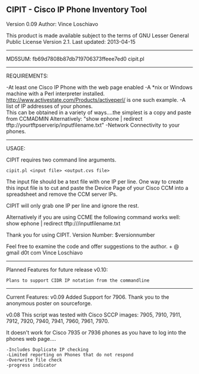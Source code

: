 CIPIT - Cisco IP Phone Inventory Tool
--------------------------------------------
Version 0.09
Author:  Vince Loschiavo

This product is made available subject to the terms of GNU Lesser General Public License Version 2.1.
Last updated: 2013-04-15


--------------------------------------------
MD5SUM:
fb69d7808b87db719706373ffeee7ed0  cipit.pl

--------------------------------------------
REQUIREMENTS:

-At least one Cisco IP Phone with the web page enabled
-A *nix or Windows machine with a Perl interpreter installed.  http://www.activestate.com/Products/activeperl/ is one such example.
-A list of IP addresses of your phones.  
	This can be obtained in a variety of ways....the simplest is a copy and paste from CCMADMIN
	Alternatively: "show ephone | redirect tftp://yourtftpserverip/inputfilename.txt"
-Network Connectivity to your phones.  


--------------------------------------------
USAGE:

CIPIT requires two command line arguments.
	
	
	cipit.pl <input file> <output.cvs file>
	
	
The input file should be a text file with one IP per line.
One way to create this input file is to cut and paste the Device Page
of your Cisco CCM into a spreadsheet and remove the CCM server IPs.


CIPIT will only grab one IP per line and ignore the rest.


Alternatively if you are using CCME the following command works well:
show ephone | redirect tftp://<yourTftpServerIP>/inputfilename.txt


Thank you for using CIPIT.  Version Number: $versionnumber

Feel free to examine the code and offer suggestions to the author.
<first initial> + <last name> @ gmail d0t com
Vince Loschiavo

---------------------------------------------
Planned Features for future release v0.10:

	Plans to support CIDR IP notation from the commandline

---------------------------------------------
Current Features:
v0.09
	Added Support for 7906.  Thank you to the anonymous poster on sourceforge.

v0.08
This script was tested with Cisco SCCP images:
7905, 7910, 7911, 7912, 7920, 7940, 7941, 7960, 7961, 7970.

It doesn't work for Cisco 7935 or 7936 phones 
as you have to log into the phones web page....

	-Includes Duplicate IP checking
	-Limited reporting on Phones that do not respond
	-Overwrite file check
	-progress indicator

